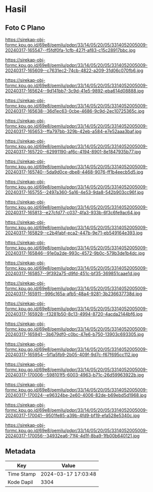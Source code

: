 # Hasil

## Foto C Plano

https://sirekap-obj-formc.kpu.go.id/69e8/pemilu/pdpr/33/14/05/20/05/3314052005009-20240317-165547--f5fdf0fa-1cfb-427f-af83-c15c28917bbc.jpg

https://sirekap-obj-formc.kpu.go.id/69e8/pemilu/pdpr/33/14/05/20/05/3314052005009-20240317-165609--c7631ec2-74cb-4822-a209-31d06c070fb6.jpg

https://sirekap-obj-formc.kpu.go.id/69e8/pemilu/pdpr/33/14/05/20/05/3314052005009-20240317-165624--9d141bb7-3c9d-41e5-9892-eba614d08888.jpg

https://sirekap-obj-formc.kpu.go.id/69e8/pemilu/pdpr/33/14/05/20/05/3314052005009-20240317-165638--36d1ec63-0cbe-4686-9c9d-2ec10725365c.jpg

https://sirekap-obj-formc.kpu.go.id/69e8/pemilu/pdpr/33/14/05/20/05/3314052005009-20240317-165653--ffa797bb-329b-42eb-a584-e7e52aaa3baf.jpg

https://sirekap-obj-formc.kpu.go.id/69e8/pemilu/pdpr/33/14/05/20/05/3314052005009-20240317-165720--62991190-af6c-4194-8901-8e1847935b77.jpg

https://sirekap-obj-formc.kpu.go.id/69e8/pemilu/pdpr/33/14/05/20/05/3314052005009-20240317-165740--5da9d0ce-dbe8-4468-9076-ff1b4eecb5d5.jpg

https://sirekap-obj-formc.kpu.go.id/69e8/pemilu/pdpr/33/14/05/20/05/3314052005009-20240317-165755--2497a360-5a16-4e53-9da8-542b903cc96f.jpg

https://sirekap-obj-formc.kpu.go.id/69e8/pemilu/pdpr/33/14/05/20/05/3314052005009-20240317-165813--e27cfd77-c037-4fa3-933b-6f3c6fe9ac64.jpg

https://sirekap-obj-formc.kpu.go.id/69e8/pemilu/pdpr/33/14/05/20/05/3314052005009-20240317-165829--c2b4fabf-eca2-447b-9e71-eb549164e393.jpg

https://sirekap-obj-formc.kpu.go.id/69e8/pemilu/pdpr/33/14/05/20/05/3314052005009-20240317-165846--91e0a2de-993c-4572-9b0c-579b3de1b4dc.jpg

https://sirekap-obj-formc.kpu.go.id/69e8/pemilu/pdpr/33/14/05/20/05/3314052005009-20240317-165857--9f392a75-d9fd-451c-bf35-369851caae1d.jpg

https://sirekap-obj-formc.kpu.go.id/69e8/pemilu/pdpr/33/14/05/20/05/3314052005009-20240317-165911--996c165a-afb5-48a4-9281-3b236637738d.jpg

https://sirekap-obj-formc.kpu.go.id/69e8/pemilu/pdpr/33/14/05/20/05/3314052005009-20240317-165928--f3281b50-8c13-4994-8720-4acda2144bf6.jpg

https://sirekap-obj-formc.kpu.go.id/69e8/pemilu/pdpr/33/14/05/20/05/3314052005009-20240317-165941--3b679df0-c0bc-47e6-b750-13903c693305.jpg

https://sirekap-obj-formc.kpu.go.id/69e8/pemilu/pdpr/33/14/05/20/05/3314052005009-20240317-165954--5f1a5fb9-2b05-409f-9d7c-f67f695cc112.jpg

https://sirekap-obj-formc.kpu.go.id/69e8/pemilu/pdpr/33/14/05/20/05/3314052005009-20240317-170006--598101f5-6003-4963-b71c-26d59963922b.jpg

https://sirekap-obj-formc.kpu.go.id/69e8/pemilu/pdpr/33/14/05/20/05/3314052005009-20240317-170024--e96324be-2e60-4006-82de-b69ebd5d1968.jpg

https://sirekap-obj-formc.kpu.go.id/69e8/pemilu/pdpr/33/14/05/20/05/3314052005009-20240317-170041--9501fe85-a39b-4fd9-bf19-efa528e5340c.jpg

https://sirekap-obj-formc.kpu.go.id/69e8/pemilu/pdpr/33/14/05/20/05/3314052005009-20240317-170056--34932ea6-71f4-4d1f-8ba9-1fb00b640121.jpg


## Metadata

| Key        | Value               |
| ---------- | ------------------- |
| Time Stamp | 2024-03-17 17:03:48 |
| Kode Dapil | 3304                |



